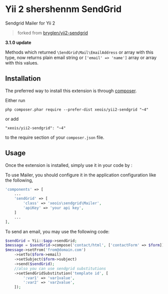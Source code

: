 Yii 2 shershennm SendGrid
=========================
Sendgrid Mailer for Yii 2

> forked from [bryglen/yii2-sendgrid](https://github.com/bryglen/yii2-sendgrid.git)

**3.1.0 update** 

Methods which returned `\SendGrid\Mail\EmailAddress` or array with this type, now returns plain email string or `['email' => 'name']` array or array with this values.

Installation
------------

The preferred way to install this extension is through [composer](http://getcomposer.org/download/).

Either run

```
php composer.phar require --prefer-dist xeois/yii2-sendgrid "~4"
```

or add

```
"xeois/yii2-sendgrid": "~4"
```

to the require section of your `composer.json` file.


Usage
-----

Once the extension is installed, simply use it in your code by  :

To use Mailer, you should configure it in the application configuration like the following,

```php
'components' => [
	...
	'sendGrid' => [
		'class' => 'xeois\sendgrid\Mailer',
		'apiKey' => 'your api key',
	]
	...
],
```

To send an email, you may use the following code:

```php
$sendGrid = Yii::$app->sendGrid;
$message = $sendGrid->compose('contact/html', ['contactForm' => $form])
$message->setFrom('from@domain.com')
	->setTo($form->email)
	->setSubject($form->subject)
	->send($sendGrid);
	//also you can use sendgrid substitutions
	->setSendGridSubstitution('template id', [
		':var1' => 'var1value',
		':var2' => 'var2value',
	]);
```
